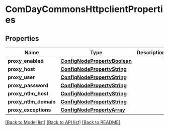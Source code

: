 # ComDayCommonsHttpclientProperties

## Properties
Name | Type | Description | Notes
------------ | ------------- | ------------- | -------------
**proxy_enabled** | [**ConfigNodePropertyBoolean**](ConfigNodePropertyBoolean.md) |  | [optional] 
**proxy_host** | [**ConfigNodePropertyString**](ConfigNodePropertyString.md) |  | [optional] 
**proxy_user** | [**ConfigNodePropertyString**](ConfigNodePropertyString.md) |  | [optional] 
**proxy_password** | [**ConfigNodePropertyString**](ConfigNodePropertyString.md) |  | [optional] 
**proxy_ntlm_host** | [**ConfigNodePropertyString**](ConfigNodePropertyString.md) |  | [optional] 
**proxy_ntlm_domain** | [**ConfigNodePropertyString**](ConfigNodePropertyString.md) |  | [optional] 
**proxy_exceptions** | [**ConfigNodePropertyArray**](ConfigNodePropertyArray.md) |  | [optional] 

[[Back to Model list]](../README.md#documentation-for-models) [[Back to API list]](../README.md#documentation-for-api-endpoints) [[Back to README]](../README.md)


